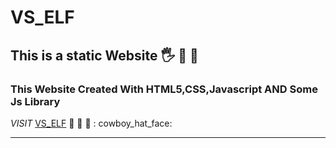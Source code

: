 # VS_ELF

## This is a static Website :raised_hand_with_fingers_splayed: :partying_face: :cold_face:

### This Website Created With HTML5,CSS,Javascript AND Some Js Library

*VISIT* [VS_ELF](https://vself-771508.netlify.app/) :cowboy_hat_face: :cowboy_hat_face: :cowboy_hat_face: :
cowboy_hat_face:


****